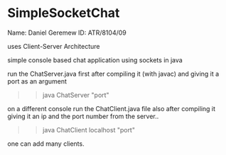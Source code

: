 # SimpleSocketChat

Name: Daniel Geremew
ID: ATR/8104/09

uses Client-Server Architecture

simple console based chat application using sockets in java


run the ChatServer.java first after compiling it (with javac) and giving it a port as an argument

>> java ChatServer "port"

on a different console run the ChatClient.java file also after compiling it giving it an ip and the port number from the server..

>> java ChatClient localhost "port"

one can add many clients.
